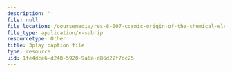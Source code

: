 ```yaml
---
description: ''
file: null
file_location: /coursemedia/res-8-007-cosmic-origin-of-the-chemical-elements-fall-2019/1fe4dce6d24859209a6ad86d22f7dc25_GmzGci0Cpw.vtt
file_type: application/x-subrip
resourcetype: Other
title: 3play caption file
type: resource
uid: 1fe4dce6-d248-5920-9a6a-d86d22f7dc25
---
```


